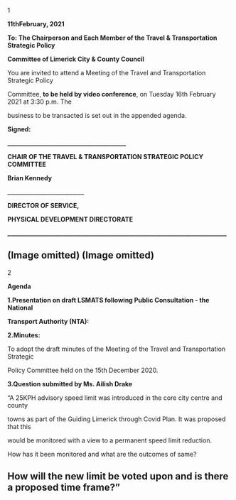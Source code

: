 1

**11thFebruary, 2021**

**To: The Chairperson and Each Member of the Travel & Transportation Strategic Policy**

**Committee of Limerick City & County Council**

You are invited to attend a Meeting of the Travel and Transportation Strategic Policy

Committee, **to be held by video conference**, on Tuesday 16th February 2021 at 3:30 p.m. The

business to be transacted is set out in the appended agenda.

**Signed:**

**\_\_\_\_\_\_\_\_\_\_\_\_\_\_\_\_\_\_\_\_\_\_\_\_\_\_\_\_\_\_\_\_\_\_\_\_\_\_\_\_**

**CHAIR OF THE TRAVEL & TRANSPORTATION STRATEGIC POLICY COMMITTEE**

**Brian Kennedy**

\_\_\_\_\_\_\_\_\_\_\_\_\_\_\_\_\_\_\_\_\_\_\_\_\_\_\_

**DIRECTOR OF SERVICE,**

**PHYSICAL DEVELOPMENT DIRECTORATE**

**\_\_\_\_\_\_\_\_\_\_\_\_\_\_\_\_\_\_\_\_\_\_\_\_\_\_\_\_\_\_\_\_\_\_\_\_\_\_\_\_\_\_\_\_\_\_\_\_\_\_\_\_\_\_\_\_\_\_\_\_\_\_\_\_\_\_\_\_\_\_\_\_\_\_**

(Image omitted)
(Image omitted)
---
2

**Agenda**

**1.Presentation on draft LSMATS following Public Consultation - the National**

**Transport Authority (NTA):**

**2.Minutes:**

To adopt the draft minutes of the Meeting of the Travel and Transportation Strategic

Policy Committee held on the 15th December 2020.

**3.Question submitted by Ms. Ailish Drake**

“A 25KPH advisory speed limit was introduced in the core city centre and county

towns as part of the Guiding Limerick through Covid Plan. It was proposed that this

would be monitored with a view to a permanent speed limit reduction.

How has it been monitored and what are the outcomes of same?

How will the new limit be voted upon and is there a proposed time frame?”
---
